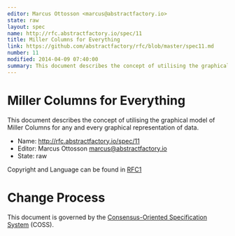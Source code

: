 ```yaml
---
editor: Marcus Ottosson <marcus@abstractfactory.io>
state: raw
layout: spec
name: http://rfc.abstractfactory.io/spec/11
title: Miller Columns for Everything
link: https://github.com/abstractfactory/rfc/blob/master/spec11.md
number: 11
modified: 2014-04-09 07:40:00
summary: This document describes the concept of utilising the graphical model of Miller Columns for any and every graphical representation of data.
---
```


# Miller Columns for Everything

This document describes the concept of utilising the graphical model of Miller Columns for any and every graphical representation of data.

* Name: http://rfc.abstractfactory.io/spec/11
* Editor: Marcus Ottosson <marcus@abstractfactory.io>
* State: raw

Copyright and Language can be found in [RFC1](http://rfc.abstractfactory.io/spec/1)

# Change Process

This document is governed by the [Consensus-Oriented Specification System](http://www.digistan.org/spec:1/COSS) (COSS).